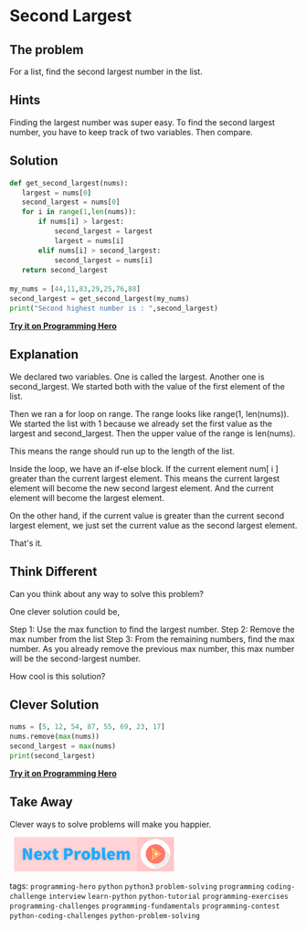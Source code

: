 
# Second Largest

## The problem
For a list, find the second largest number in the list.

## Hints
Finding the largest number was super easy. To find the second largest number, you have to keep track of two variables. Then compare.

## Solution
```python
def get_second_largest(nums):
   largest = nums[0]
   second_largest = nums[0]
   for i in range(1,len(nums)):
       if nums[i] > largest:
           second_largest = largest
           largest = nums[i]
       elif nums[i] > second_largest:
           second_largest = nums[i]
   return second_largest
 
my_nums = [44,11,83,29,25,76,88]
second_largest = get_second_largest(my_nums)
print("Second highest number is : ",second_largest)
```
**[Try it on Programming Hero](https://play.google.com/store/apps/details?id=com.learnprogramming.codecamp)**

## Explanation
We declared two variables. One is called the largest. Another one is second_largest. We started both with the value of the first element of the list. 

Then we ran a for loop on range. The range looks like range(1, len(nums)). We started the list with 1 because we already set the first value as the largest and second_largest. Then the upper value of the range is len(nums). 

This means the range should run up to the length of the list. 

Inside the loop, we have an if-else block. If the current element num[ i ] greater than the current largest element. This means the current largest element will become the new second largest element. And the current element will become the largest element. 

On the other hand, if the current value is greater than the current second largest element, we just set the current value as the second largest element. 

That's it.

## Think Different
Can you think about any way to solve this problem?

One clever solution could be, 

Step 1: Use the max function to find the largest number. 
Step 2: Remove the max number from the list
Step 3: From the remaining numbers, find the max number. As you already remove the previous max number, this max number will be the second-largest number.

How cool is this solution?

## Clever Solution

```python
nums = [5, 12, 54, 87, 55, 69, 23, 17]
nums.remove(max(nums))
second_largest = max(nums)
print(second_largest)
```
**[Try it on Programming Hero](https://play.google.com/store/apps/details?id=com.learnprogramming.codecamp)**


## Take Away
Clever ways to solve problems will make you happier.

&nbsp;
[![Next Page](../assets/next-button.png)](Second-smallest.md)
&nbsp;

tags:  `programming-hero`  `python`  `python3`  `problem-solving`  `programming`  `coding-challenge`  `interview`  `learn-python`  `python-tutorial`  `programming-exercises`  `programming-challenges`  `programming-fundamentals`  `programming-contest`  `python-coding-challenges`  `python-problem-solving`

